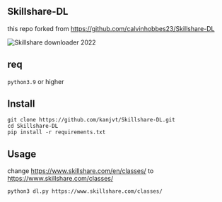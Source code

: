 ## Skillshare-DL
this repo forked from https://github.com/calvinhobbes23/Skillshare-DL

![Skillshare downloader 2022](https://telegra.ph/file/311eda4568192f0eb5377.png)
## req
`python3.9` or higher

## Install
```
git clone https://github.com/kanjvt/Skillshare-DL.git
cd Skillshare-DL
pip install -r requirements.txt
```

## Usage
change https://www.skillshare.com/en/classes/ to https://www.skillshare.com/classes/

```
python3 dl.py https://www.skillshare.com/classes/
```
